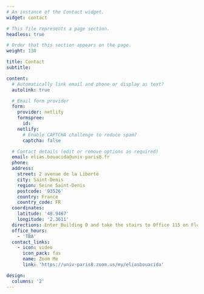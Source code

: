 ```yaml
---
# An instance of the Contact widget.
widget: contact

# This file represents a page section.
headless: true

# Order that this section appears on the page.
weight: 130

title: Contact
subtitle:

content:
  # Automatically link email and phone or display as text?
  autolink: true

  # Email form provider
  form:
    provider: netlify
    formspree:
      id:
    netlify:
      # Enable CAPTCHA challenge to reduce spam?
      captcha: false

  # Contact details (edit or remove options as required)
  email: elias.bouacida@univ-paris8.fr
  phone: 
  address:
    street: 2 avenue de la Liberté
    city: Saint-Denis
    region: Seine Saint-Denis
    postcode: '93526'
    country: France
    country_code: FR
  coordinates:
    latitude: '48.9467'
    longitude: '2.3611'
  directions: Enter Building D and take the stairs to Office 115 on Floor 1
  office_hours:
    - 'TBA'
  contact_links:
    - icon: video
      icon_pack: fas
      name: Zoom Me
      link: 'https://univ-paris8.zoom.us/my/eliasbouacida'

design:
  columns: '2'
---
```

